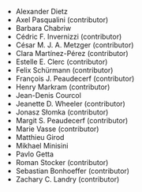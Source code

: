 * Alexander Dietz
* Axel Pasqualini (contributor)
* Barbara Chabriw
* Cédric F. Invernizzi (contributor)
* César M. J. A. Metzger (contributor)
* Clara Martínez-Pérez (contributor)
* Estelle E. Clerc (contributor)
* Felix Schürmann (contributor)
* François J. Peaudecerf (contributor)
* Henry Markram (contributor)
* Jean-Denis Courcol
* Jeanette D. Wheeler (contributor)
* Jonasz Słomka (contributor)
* Margit S. Peaudecerf (contributor)
* Marie Vasse (contributor)
* Matthieu Girod
* Mikhael Minisini
* Pavlo Getta
* Roman Stocker (contributor)
* Sebastian Bonhoeffer (contributor)
* Zachary C. Landry (contributor)

